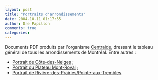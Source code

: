 ```yaml
---
layout: post
title: "Portraits d'arrondissements"
date: 2004-10-11 01:17:55
author: Dre Papillon
comments: true
categories: 
---
```



Documents PDF produits par l'organisme [Centraide](http://www.centraide-mtl.org/), dressant le tableau général de tous les arrondissements de Montréal.  Entre autres :

- [Portrait de Côte-des-Neiges](http://www.centraide-mtl.org/static/media/764/Portrait_CDN_NDG_janv_2004.pdf) ;
- [Portrait du Plateau Mont-Royal](http://www.centraide-mtl.org/static/media/764/Portrait_Plateau_Mont_Royal.pdf) ;
- [Portrait de Rivière-des-Prairies/Pointe-aux-Trembles](http://http://www.centraide-mtl.org/static/media/764/PAT_RdP_Mtl_Est.pdf).